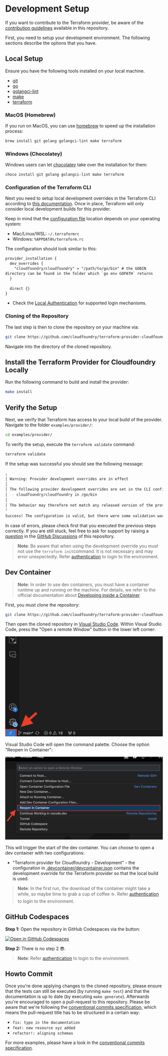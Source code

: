 # Development Setup

If you want to contribute to the Terraform provider, be aware of the [contribution guidelines](./CONTRIBUTING.md) available in this repository.

First, you need to setup your development environment. The following sections describe the options that you have.

## Local Setup

Ensure you have the following tools installed on your local machine.

* [git](https://git-scm.com/)
* [go](https://go.dev/)
* [golangci-lint](https://github.com/golangci/golangci-lint)
* [make](https://www.gnu.org/software/make/)
* [terraform](https://www.terraform.io/)

### MacOS (Homebrew)

If you run on MacOS, you can use [homebrew](https://brew.sh/) to speed up the installation process:

```bash
brew install git golang golangci-lint make terraform
```

### Windows (Chocolatey)

Windows users can let [chocolatey](https://chocolatey.org/) take over the installation for them:

```bash
choco install git golang golangci-lint make terraform
```

### Configuration of the Terraform CLI

Next you need to setup local development overrides in the Terraform CLI according to [this documentation](https://developer.hashicorp.com/terraform/plugin/debugging#terraform-cli-development-overrides). Once in place, Terraform will only consider local development builds for this provider.

Keep in mind that the [configuration file](https://developer.hashicorp.com/terraform/cli/config/config-file) location depends on your operating system:

* Mac/Linux/WSL: `~/.terraformrc`
* Windows: `%APPDATA%/terraform.rc`

The configuration should look similar to this:

```hcl
provider_installation {
  dev_overrides {
    "cloudfoundry/cloudfoundry" = "/path/to/go/bin" # the GOBIN directory can be found in the folder which `go env GOPATH` returns
  }

  direct {}
}
```
* Check the [Local Authentication](#Authentication) for supported login mechanisms. 
### Cloning of the Repository

The last step is then to clone the repository on your machine via:

```bash
git clone https://github.com/cloudfoundry/terraform-provider-cloudfoundry.git
```

Navigate into the directory of the cloned repository.

## Install the Terraform Provider for Cloudfoundry Locally

Run the following command to build and install the provider:

```bash
make install
```

## Verify the Setup

Next, we verify that Terraform has access to your local build of the provider. Navigate to the folder `examples/provider/`:

```bash
cd examples/provider/
```

To verify the setup, execute the `terraform validate` command:

```bash
terraform validate
```

If the setup was successful you should see the following message:

```bash
╷
│ Warning: Provider development overrides are in effect
│ 
│ The following provider development overrides are set in the CLI configuration:
│  - cloudfoundry/cloudfoundry in /go/bin
│ 
│ The behavior may therefore not match any released version of the provider and applying changes may cause the state to become incompatible with published releases.
╵
Success! The configuration is valid, but there were some validation warnings as shown above.
```

In case of errors, please check first that you executed the previous steps correctly. If you are still stuck, feel free to ask for support by raising a [question](https://github.com/cloudfoundry/terraform-provider-cloudfoundry/discussions/categories/q-a) in the [GitHub Discussions](https://github.com/cloudfoundry/terraform-provider-cloudfoundry/discussions/categories/q-a) of this repository.

> **Note**: Be aware that when using the development override you must not use the `terraform init`command. It is not necessary and may error unexpectedly. Refer [authentication](./Authentication.md) to login to the environment.


## Dev Container

> **Note**: In order to use dev containers, you must have a container runtime up and running on the machine. For details, we refer to the official documentation about [Developing inside a Container](https://code.visualstudio.com/docs/devcontainers/containers).

First, you must clone the repository:

```bash
git clone https://github.com/cloudfoundry/terraform-provider-cloudfoundry.git
```

Then open the cloned repository in [Visual Studio Code](https://code.visualstudio.com/). Within Visual Studio Code, press the "Open a remote Window" button in the lower left corner:

![screenshot of Visual Studio Code - Open a Remote Window](assets/CFVSCode_Show_Open_Remote_Window.png)

 Visual Studio Code will open the command palette. Choose the option "Reopen in Container":

![screenshot of Visual Studio Code - Open a Remote Window](assets/CFVSCode_Command_Palette_Reopen.png)

This will trigger the start of the dev container. You can choose to open a dev container with two configurations:

* "Terraform provider for Cloudfoundry - Development" - the configuration in [.devcontainer/devcontainer.json](.devcontainer/default/devcontainer.json) contains the development override for the Terraform provider so that the local build is used. 


> **Note**: In the first run, the download of the container might take a while, so maybe time to grab a cup of coffee ☕.
Refer [authentication](./Authentication.md) to login to the environment.


## GitHub Codespaces

**Step 1:** Open the repository in GitHub Codespaces via the button:

[![Open in GitHub Codespaces](https://github.com/codespaces/badge.svg)](https://github.com/codespaces/new/SAP/terraform-provider-cloudfoundry)

**Step 2:** There is no step 2 😎.

> **Note**: Refer [authentication](./Authentication.md) to login to the environment.

## Howto Commit

Once you're done applying changes to the cloned repository, please ensure that the tests can still be executed (by running `make test`) and that the documentation is up to date (by executing `make generate`). Afterwards you're encouraged to open a pull-request to this repository. Please be aware that we're following the [conventional commits specification](https://www.conventionalcommits.org/en/v1.0.0/), which means the pull-request title has to be structured in a certain way:

* `fix: typo in the documentation`
* `feat: new resource xyz added`
* `refactor!: aligning schemas`

For more examples, please have a look in the [conventional commits specification](https://www.conventionalcommits.org/en/v1.0.0/).